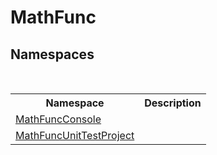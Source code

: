 # MathFunc
 


## Namespaces
&nbsp;<table><tr><th>Namespace</th><th>Description</th></tr><tr><td><a href="623bc835-3a07-645f-46c0-2357b2f70596">MathFuncConsole</a></td><td></td></tr><tr><td><a href="11309766-0215-2b71-0ba0-f84fd681904b">MathFuncUnitTestProject</a></td><td></td></tr></table>&nbsp;
